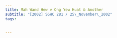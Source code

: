 ```yaml
---
title: Mah Wand Hew v Ong Yew Huat & Another 
subtitle: "[2002] SGHC 281 / 25\_November\_2002"
tags:


---
```


